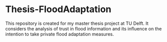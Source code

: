 # Thesis-FloodAdaptation
This repository is created for my master thesis project at TU Delft. It considers the analysis of trust in flood information and its influence on the intention to take private flood adaptation measures. 
